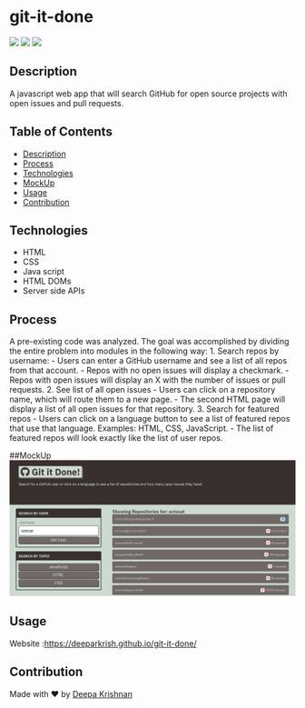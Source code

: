 # git-it-done
  <p align="left">
    <img src="https://img.shields.io/github/repo-size/deeparkrish/git-it-done" />
    <img src="https://img.shields.io/github/issues/deeparkrish/git-it-done" />
    <img src="https://img.shields.io/github/last-commit/deeparkrish/git-it-done" >   
  </p>
  
## Description
  A javascript web app that will search GitHub for open source projects with open issues and pull requests.
  
## Table of Contents 
  * [Description](#description)
  * [Process](#process)
  * [Technologies](#technologies)
  * [MockUp](#mockup)
  * [Usage](#usage)
  * [Contribution](#contribution)


## Technologies
   *  HTML
   *  CSS
   *  Java script
   *  HTML DOMs
   *  Server side APIs


## Process
 A pre-existing code was analyzed.
 The goal was accomplished by dividing the entire problem into modules in the following way:
    1. Search repos by username:
      - Users can enter a GitHub username and see a list of all repos from that account.
      - Repos with no open issues will display a checkmark.
      - Repos with open issues will display an X with the number of issues or pull requests.
    2. See list of all open issues
      - Users can click on a repository name, which will route them to a new page.
      - The second HTML page will display a list of all open issues for that repository.
    3. Search for featured repos
        - Users can click on a language button to see a list of featured repos that use that language.
          Examples: HTML, CSS, JavaScript. 
        - The list of featured repos will look exactly like the list of user repos.

##MockUp
  ![image](https://github.com/Deeparkrish/git-it-done/blob/main/module-6-starter/assets/100-final-app.jpeg)

## Usage 
 Website :https://deeparkrish.github.io/git-it-done/

## Contribution
Made with ❤️ by [Deepa Krishnan](https://deeparkrish.github.io/git-it-done/)

